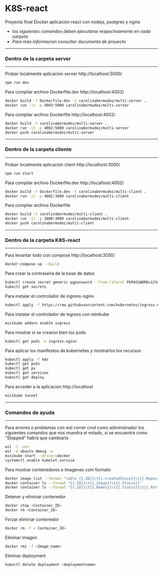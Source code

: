 # K8S-react

Proyecto final Docker aplicación react con nodejs, postgres y nginx 

- _los siguientes comandos deben ejecutarse respectivamente en cada carpeta_
- _Para más informacion consultar documento de proyecto_

---
### Dentro de la carpeta server
---
Probar localmente aplicación server http://localhost:5000/
```sh
npm run dev
```
Para compilar archivo Dockerfile.dev http://localhost:4003/
```sh
docker build -f Dockerfile.dev -t carolinabermudez/multi-server .
docker run -it -p 4003:5000 carolinabermudez/multi-server
```

Para compilar archivo Dockerfile http://localhost:4002/
```sh
docker build -t carolinabermudez/multi-server .
docker run -it -p 4002:5000 carolinabermudez/multi-server
docker push carolinabermudez/multi-server
```
---
### Dentro de la carpeta cliente
---
Probar localmente aplicación client http://localhost:3000/
```sh
npm run start
```
Para compilar archivo Dockerfile.dev http://localhost:4002/
```sh
docker build -f Dockerfile.dev -t carolinabermudez/multi-client .
docker run -it -p 4002:3000 carolinabermudez/multi-client
```
Para compilar archivo Dockerfile
```sh
docker build -t carolinabermudez/multi-client .
docker run -it -p 3000:3000 carolinabermudez/multi-client
docker push carolinabermudez/multi-client
```
---
### Dentro de la carpeta K8S-react
---
Para levantar todo con compose http://localhost:3050/
```sh
docker-compose up --build
```
Para crear la contraseña de la base de datos
```sh
kubectl create secret generic pgpassword --from-literal PGPASSWORD=12345test
kubectl get secrets
```
Para instalar el controlador de ingress-nginx
```sh
kubectl apply -f https://raw.githubusercontent.com/kubernetes/ingress-nginx/controller-v1.8.1/deploy/static/provider/cloud/deploy.yaml
```
Para instalar el controlador de ingress con minikube
```sh
minikube addons enable ingress
```
Para mostrar si se crearon bien los pods
```sh
kubectl get pods -n ingress-nginx
```
Para aplicar los manifestos de kubernetes y mostrarlos los recursos
```sh
kubectl apply -f k8s
kubectl get pods
kubectl get pv
kubectl get services
kubectl get deploy
```
Para acceder a la aplicacion http://localhost
```sh
minikube tunnel
```
---
### Comandos de ayuda
---
Para errores o problemas con wsl correr cmd como administrador los siguientes comandos que nos muestra el estado, si se encuentra como "Stopped" habrá que cambiarlo
```sh
wsl -l -vez 
wsl -d ubuntu dmesg -w
minikube start --driver=docker
systemctl enable kubelet.service
```
Para mostrar contenedores e imagenes com formato
```sh
docker image list --format "table {{.ID}}\t{{.CreatedSince}}\t{{.Repository}}"
docker container ls --format "{{.ID}}\t{{.Image}}\t{{.Status}}"
docker container ls --format "{{.ID}}\t{{.Names}}\t{{.Status}}\t{{.Ports}}"
```
Detener y eliminar contenedor
```sh
docker stop <Container_ID>
docker rm <Container_ID>
```
Forzar eliminar contenedor 
```sh
docker rm -f < Container_ID>
```
Eliminar imagen
```sh
docker rmi -f <Image_name>
```
Eliminar deployment
```sh
kubectl delete deployment <deploymentname>
```